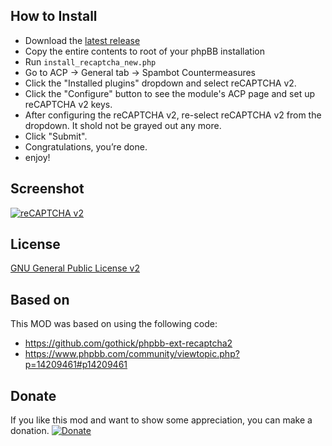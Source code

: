 How to Install
-------
 * Download the [latest release](https://github.com/vinny/recaptcha-2-phpbbmod/releases)
 * Copy the entire contents to root of your phpBB installation
 * Run `install_recaptcha_new.php`
 * Go to ACP -> General tab -> Spambot Countermeasures
 * Click the "Installed plugins" dropdown and select reCAPTCHA v2.
 * Click the "Configure" button to see the module's ACP page and set up reCAPTCHA v2 keys.
 * After configuring the reCAPTCHA v2, re-select reCAPTCHA v2 from the dropdown. It shold not be grayed out any more.
 * Click "Submit".
 * Congratulations, you’re done.
 * enjoy!


Screenshot
-------
[![reCAPTCHA v2](http://i.imgur.com/okFljKV.png)](http://i.imgur.com/okFljKV.png)


License
-------
[GNU General Public License v2](http://opensource.org/licenses/GPL-2.0)


Based on
-------
This MOD was based on using the following code:
* https://github.com/gothick/phpbb-ext-recaptcha2
* https://www.phpbb.com/community/viewtopic.php?p=14209461#p14209461


Donate
-------
 If you like this mod and want to show some appreciation, you can make a donation.
[![Donate](https://www.paypalobjects.com/en_US/i/btn/btn_donateCC_LG.gif)](https://www.paypal.com/cgi-bin/webscr?cmd=_s-xclick&hosted_button_id=JWB6R5RMVQTT8)